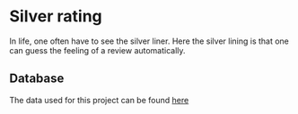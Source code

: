 # Silver rating
In life, one often have to see the silver liner. Here the silver lining is that one can guess the feeling of a review automatically.

## Database
The data used for this project can be found [here](https://www.kaggle.com/datasets/kingabzpro/movie-reviews-nlp?resource=download)
